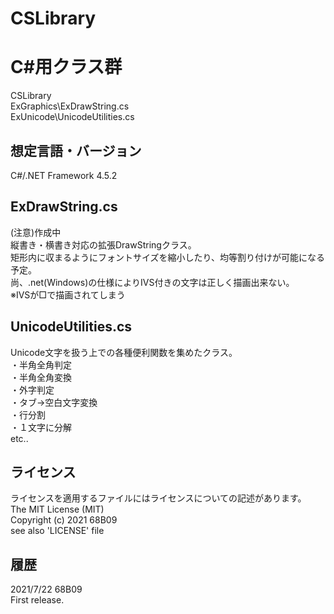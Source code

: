 # CSLibrary
C#用クラス群
======================
CSLibrary  
ExGraphics\ExDrawString.cs  
ExUnicode\UnicodeUtilities.cs  
  
想定言語・バージョン
------
C#/.NET Framework 4.5.2  
  
ExDrawString.cs
------
(注意)作成中  
縦書き・横書き対応の拡張DrawStringクラス。  
矩形内に収まるようにフォントサイズを縮小したり、均等割り付けが可能になる予定。  
尚、.net(Windows)の仕様によりIVS付きの文字は正しく描画出来ない。  
※IVSが□で描画されてしまう  
  
UnicodeUtilities.cs
------
Unicode文字を扱う上での各種便利関数を集めたクラス。  
・半角全角判定  
・半角全角変換  
・外字判定  
・タブ→空白文字変換  
・行分割  
・１文字に分解  
etc.. 
 
ライセンス
------
ライセンスを適用するファイルにはライセンスについての記述があります。  
The MIT License (MIT)  
Copyright (c) 2021 68B09  
see also 'LICENSE' file  
  
履歴
-----
2021/7/22 68B09  
First release.
